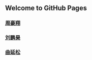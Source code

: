 ## Welcome to GitHub Pages


### [周豪翔](https://wengqt.github.io/StudyWebEveryDay/list.html)
### [刘鹏昊](https://wengqt.github.io/StudyWebEveryDay/)
### [曲延松](https://wengqt.github.io/StudyWebEveryDay/QysIndex.html)
